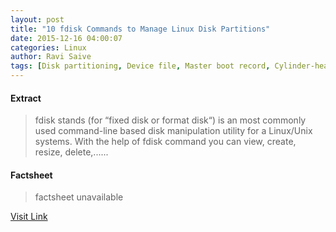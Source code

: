 ```yaml
---
layout: post
title: "10 fdisk Commands to Manage Linux Disk Partitions"
date: 2015-12-16 04:00:07
categories: Linux
author: Ravi Saive
tags: [Disk partitioning, Device file, Master boot record, Cylinder-head-sector, Fdisk, Booting, Disk storage, Paging, x86 architecture, Computing, System software, Computer architecture, Software, Operating system technology, Computers, Operating system families, Computer data, IBM PC compatibles, Storage software, Computer engineering, Computer data storage, Microcomputers, Areas of computer science, Utility software, Computer hardware]
---
```



#### Extract
>fdisk stands (for &#8220;fixed disk or format disk&#8220;) is an most commonly used command-line based disk manipulation utility for a Linux/Unix systems. With the help of fdisk command you can view, create, resize, delete,&#46;&#46;&#46;...

#### Factsheet
>factsheet unavailable

[Visit Link](http://www.tecmint.com/fdisk-commands-to-manage-linux-disk-partitions/)


